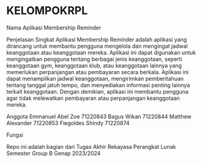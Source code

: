 # KELOMPOKRPL
Nama Aplikasi
Membership Reminder

Penjelasan Singkat
Aplikasi Membership Reminder adalah aplikasi yang dirancang untuk membantu pengguna mengelola dan mengingat jadwal keanggotaan atau keanggotaan mereka. Aplikasi ini dapat digunakan untuk mengingatkan pengguna tentang berbagai jenis keanggotaan, seperti keanggotaan gym, keanggotaan klub, atau keanggotaan lainnya yang memerlukan perpanjangan atau pembayaran secara berkala. Aplikasi ini dapat menampilkan jadwal keanggotaan, mengirimkan pemberitahuan tentang tanggal jatuh tempo, dan menyediakan informasi penting lainnya terkait keanggotaan. Dengan demikian, aplikasi ini membantu pengguna agar tidak melewatkan pembayaran atau perpanjangan keanggotaan mereka.

Anggota
  Emmanuel Abel Zoe 71220843
  Bagus Wikan 71220844
  Matthew Alexander 71220853
  Fiegoldes Shindy 71220874
  
Fungsi

Repo ini adalah
bagian dari Tugas Akhir Rekayasa Perangkat
Lunak Semester Group B Genap
2023/2024
